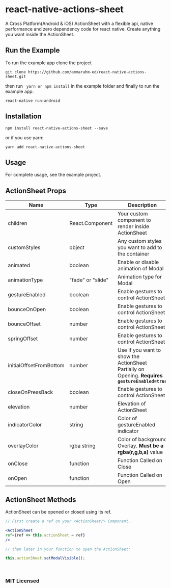 # react-native-actions-sheet
A Cross Platform(Android &amp; iOS) ActionSheet with a flexible api, native performance and zero dependency code for react native. Create anything you want inside the ActionSheet.
## Run the Example
To run the example app clone the project

    git clone https://github.com/ammarahm-ed/react-native-actions-sheet.git

      

   then run ` yarn or npm install` in the example folder and finally to run the example app:
       
   
    react-native run-android

## Installation

    npm install react-native-actions-sheet --save
or if you use yarn:

    yarn add react-native-actions-sheet

## Usage
For complete usage, see the example project.

## ActionSheet Props
|Name|Type|Description|Default Value|
|--|--|--|--|
|children|React.Component|Your custom component to render inside ActionSheet|`<View/>`
|customStyles|object|Any custom styles you want to add to the container|
|animated |boolean| Enable or disable animation of Modal|`true`
|animationType|"fade" or "slide"| Animation type for Modal|`fade`
|gestureEnabled|boolean| Enable gestures to control ActionSheet|`false`
|bounceOnOpen|boolean| Enable gestures to control ActionSheet|`false`
|bounceOffset|number| Enable gestures to control ActionSheet|`20`
|springOffset|number| Enable gestures to control ActionSheet|`50`
|initialOffsetFromBottom|number|Use if you want to show the ActionSheet Partially on Opening. **Requires `gestureEnabled=true`**|`1`
|closeOnPressBack|boolean| Enable gestures to control ActionSheet|`true`
|elevation|number| Elevation of ActionSheet|`0`
|indicatorColor|string| Color of gestureEnabled indicator|`gray`
|overlayColor|rgba string| Color of background Overlay. **Must be a rgba(r,g,b,a)** value|`rgba(0,0,0,0.3)`
|onClose|function| Function Called on Close
|onOpen|function| Function Called on Open

## ActionSheet Methods
ActionSheet can be opened or closed using its ref.
```jsx
// First create a ref on your <ActionSheet/> Component.

<ActionSheet
ref={ref => this.actionSheet = ref}
/>

// then later in your function to open the ActionSheet:

this.actionSheet.setModalVisible();



```
#

### MIT Licensed
